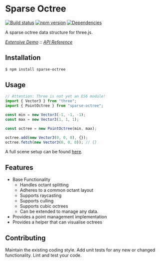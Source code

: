 # Sparse Octree
[![Build status](https://travis-ci.org/vanruesc/sparse-octree.svg?branch=master)](https://travis-ci.org/vanruesc/sparse-octree) 
[![npm version](https://badge.fury.io/js/sparse-octree.svg)](http://badge.fury.io/js/sparse-octree) 
[![Dependencies](https://david-dm.org/vanruesc/sparse-octree.svg?branch=master)](https://david-dm.org/vanruesc/sparse-octree)

A sparse octree data structure for three.js.  

*[Extensive Demo](http://vanruesc.github.io/sparse-octree/public/index.html) :: [API Reference](http://vanruesc.github.io/sparse-octree/docs)*


## Installation

```sh
$ npm install sparse-octree
``` 


## Usage

```javascript
// Attention: Three is not yet an ES6 module!
import { Vector3 } from "three";
import { PointOctree } from "sparse-octree";

const min = new Vector3(-1, -1, -1);
const max = new Vector3(1, 1, 1);

const octree = new PointOctree(min, max);

octree.add(new Vector3(0, 0, 0), {});
octree.fetch(new Vector3(0, 0, 0)); // {}
```

A full scene setup can be found [here](https://jsfiddle.net/py89hgn3/2/).


## Features

- Base Functionality
  - Handles octant splitting
  - Adheres to a common octant layout
  - Supports raycasting
  - Supports culling
  - Supports cubic octrees
  - Can be extended to manage any data.
- Provides a point management implementation
- Provides a helper that can visualise octrees


## Contributing
Maintain the existing coding style. Add unit tests for any new or changed functionality. Lint and test your code.
